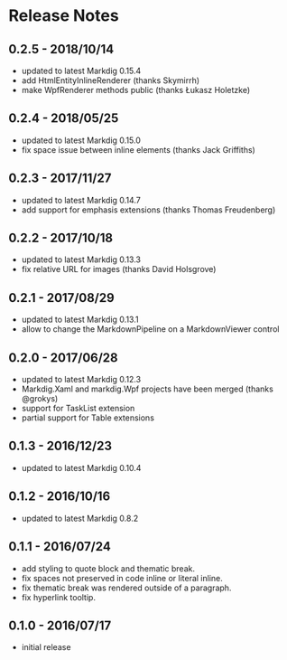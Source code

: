 ﻿# Release Notes

## 0.2.5 - 2018/10/14
  - updated to latest Markdig 0.15.4
  - add HtmlEntityInlineRenderer (thanks Skymirrh)
  - make WpfRenderer methods public (thanks Łukasz Holetzke)

## 0.2.4 - 2018/05/25
  - updated to latest Markdig 0.15.0
  - fix space issue between inline elements (thanks Jack Griffiths)

## 0.2.3 - 2017/11/27
  - updated to latest Markdig 0.14.7
  - add support for emphasis extensions (thanks Thomas Freudenberg)

## 0.2.2 - 2017/10/18 
  - updated to latest Markdig 0.13.3 
  - fix relative URL for images (thanks David Holsgrove) 

## 0.2.1 - 2017/08/29 
  - updated to latest Markdig 0.13.1 
  - allow to change the MarkdownPipeline on a MarkdownViewer control 

## 0.2.0 - 2017/06/28 
  - updated to latest Markdig 0.12.3 
  - Markdig.Xaml and markdig.Wpf projects have been merged (thanks @grokys)
  - support for TaskList extension 
  - partial support for Table extensions

## 0.1.3 - 2016/12/23 
  - updated to latest Markdig 0.10.4 

## 0.1.2 - 2016/10/16
  - updated to latest Markdig 0.8.2

## 0.1.1 - 2016/07/24
  - add styling to quote block and thematic break.
  - fix spaces not preserved in code inline or literal inline.
  - fix thematic break was rendered outside of a paragraph.
  - fix hyperlink tooltip.

## 0.1.0 - 2016/07/17
  - initial release

